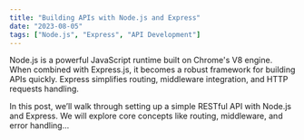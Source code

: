 ```yaml
---
title: "Building APIs with Node.js and Express"
date: "2023-08-05"
tags: ["Node.js", "Express", "API Development"]
---
```


Node.js is a powerful JavaScript runtime built on Chrome's V8 engine. When combined with Express.js, it becomes a robust framework for building APIs quickly. Express simplifies routing, middleware integration, and HTTP requests handling.

In this post, we’ll walk through setting up a simple RESTful API with Node.js and Express. We will explore core concepts like routing, middleware, and error handling...
